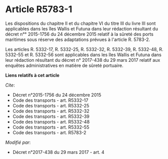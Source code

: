 # Article R5783-1

Les dispositions du chapitre II et du chapitre VI du titre III du livre III sont applicables dans les îles Wallis et Futuna
dans leur rédaction résultant du décret n°° 2015-1756 du 24 décembre 2015 relatif à la sûreté des ports maritimes sous
réserve des adaptations prévues à l'article R. 5783-2. 

Les articles R. 5332-17, R. 5332-25, R. 5332-32, R. 5332-39, R. 5332-48, R. 5332-55 et R. 5332-56 sont applicables dans les
îles Wallis et Futuna dans leur rédaction résultant du décret n° 2017-438 du 29 mars 2017 relatif aux enquêtes
administratives en matière de sûreté portuaire.

**Liens relatifs à cet article**

_Cite_:

  - Décret n°2015-1756 du 24 décembre 2015
  - Code des transports - art. R5332-17
  - Code des transports - art. R5332-25
  - Code des transports - art. R5332-32
  - Code des transports - art. R5332-39
  - Code des transports - art. R5332-48
  - Code des transports - art. R5332-55
  - Code des transports - art. R5783-2

_Modifié par_:

  - Décret n°2017-438 du 29 mars 2017 - art. 4
